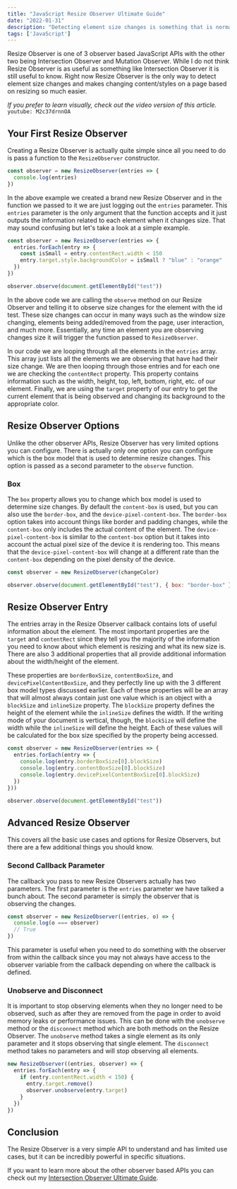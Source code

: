 ```yaml
---
title: "JavaScript Resize Observer Ultimate Guide"
date: "2022-01-31"
description: "Detecting element size changes is something that is normally difficult to do, but with resize observer it is incredibly easy."
tags: ['JavaScript']
---
```


Resize Observer is one of 3 observer based JavaScript APIs with the other two being Intersection Observer and Mutation Observer. While I do not think Resize Observer is as useful as something like Intersection Observer it is still useful to know. Right now Resize Observer is the only way to detect element size changes and makes changing content/styles on a page based on resizing so much easier.

*If you prefer to learn visually, check out the video version of this article.*
`youtube: M2c37drnnOA`

## Your First Resize Observer

Creating a Resize Observer is actually quite simple since all you need to do is pass a function to the `ResizeObserver` constructor.
```js
const observer = new ResizeObserver(entries => {
  console.log(entries)
})
```
In the above example we created a brand new Resize Observer and in the function we passed to it we are just logging out the `entries` parameter. This `entries` parameter is the only argument that the function accepts and it just outputs the information related to each element when it changes size. That may sound confusing but let's take a look at a simple example.
```js {2-5,8}
const observer = new ResizeObserver(entries => {
  entries.forEach(entry => {
    const isSmall = entry.contentRect.width < 150
    entry.target.style.backgroundColor = isSmall ? "blue" : "orange"
  })
})

observer.observe(document.getElementById("test"))
```
In the above code we are calling the `observe` method on our Resize Observer and telling it to observe size changes for the element with the id test. These size changes can occur in many ways such as the window size changing, elements being added/removed from the page, user interaction, and much more. Essentially, any time an element you are observing changes size it will trigger the function passed to `ResizeObserver`.

In our code we are looping through all the elements in the `entries` array. This array just lists all the elements we are observing that have had their size change. We are then looping through those entries and for each one we are checking the `contentRect` property. This property contains information such as the width, height, top, left, bottom, right, etc. of our element. Finally, we are using the `target` property of our entry to get the current element that is being observed and changing its background to the appropriate color.

## Resize Observer Options

Unlike the other observer APIs, Resize Observer has very limited options you can configure. There is actually only one option you can configure which is the box model that is used to determine resize changes. This option is passed as a second parameter to the `observe` function.

### Box

The `box` property allows you to change which box model is used to determine size changes. By default the `content-box` is used, but you can also use the `border-box`, and the `device-pixel-content-box`. The `border-box` option takes into account things like border and padding changes, while the `content-box` only includes the actual content of the element. The `device-pixel-content-box` is similar to the `content-box` option but it takes into account the actual pixel size of the device it is rendering too. This means that the `device-pixel-content-box` will change at a different rate than the `content-box` depending on the pixel density of the device.
```js {3}
const observer = new ResizeObserver(changeColor)

observer.observe(document.getElementById("test"), { box: "border-box" })
```

## Resize Observer Entry

The entries array in the Resize Observer callback contains lots of useful information about the element. The most important properties are the `target` and `contentRect` since they tell you the majority of the information you need to know about which element is resizing and what its new size is. There are also 3 additional properties that all provide additional information about the width/height of the element.

These properties are `borderBoxSize`, `contentBoxSize`, and `devicePixelContentBoxSize`, and they perfectly line up with the 3 different box model types discussed earlier. Each of these properties will be an array that will almost always contain just one value which is an object with a `blockSize` and `inlineSize` property. The `blockSize` property defines the height of the element while the `inlineSize` defines the width. If the writing mode of your document is vertical, though, the `blockSize` will define the width while the `inlineSize` will define the height. Each of these values will be calculated for the box size specified by the property being accessed.

```js {3-5}
const observer = new ResizeObserver(entries => {
  entries.forEach(entry => {
    console.log(entry.borderBoxSize[0].blockSize)
    console.log(entry.contentBoxSize[0].blockSize)
    console.log(entry.devicePixelContentBoxSize[0].blockSize)
  })
}))

observer.observe(document.getElementById("test"))
```

## Advanced Resize Observer

This covers all the basic use cases and options for Resize Observers, but there are a few additional things you should know.

### Second Callback Parameter

The callback you pass to new Resize Observers actually has two parameters. The first parameter is the `entries` parameter we have talked a bunch about. The second parameter is simply the observer that is observing the changes.
```js {2}
const observer = new ResizeObserver((entries, o) => {
  console.log(o === observer)
  // True
})
```
This parameter is useful when you need to do something with the observer from within the callback since you may not always have access to the observer variable from the callback depending on where the callback is defined.

### Unobserve and Disconnect

It is important to stop observing elements when they no longer need to be observed, such as after they are removed from the page in order to avoid memory leaks or performance issues. This can be done with the `unobserve` method or the `disconnect` method which are both methods on the Resize Observer. The `unobserve` method takes a single element as its only parameter and it stops observing that single element. The `disconnect` method takes no parameters and will stop observing all elements.
```js {5}
new ResizeObserver((entries, observer) => {
  entries.forEach(entry => {
    if (entry.contentRect.width < 150) {
      entry.target.remove()
      observer.unobserve(entry.target)
    }
  })
})
```

## Conclusion

The Resize Observer is a very simple API to understand and has limited use cases, but it can be incredibly powerful in specific situations.

If you want to learn more about the other observer based APIs you can check out my [Intersection Observer Ultimate Guide](/2022-01/intersection-observer).